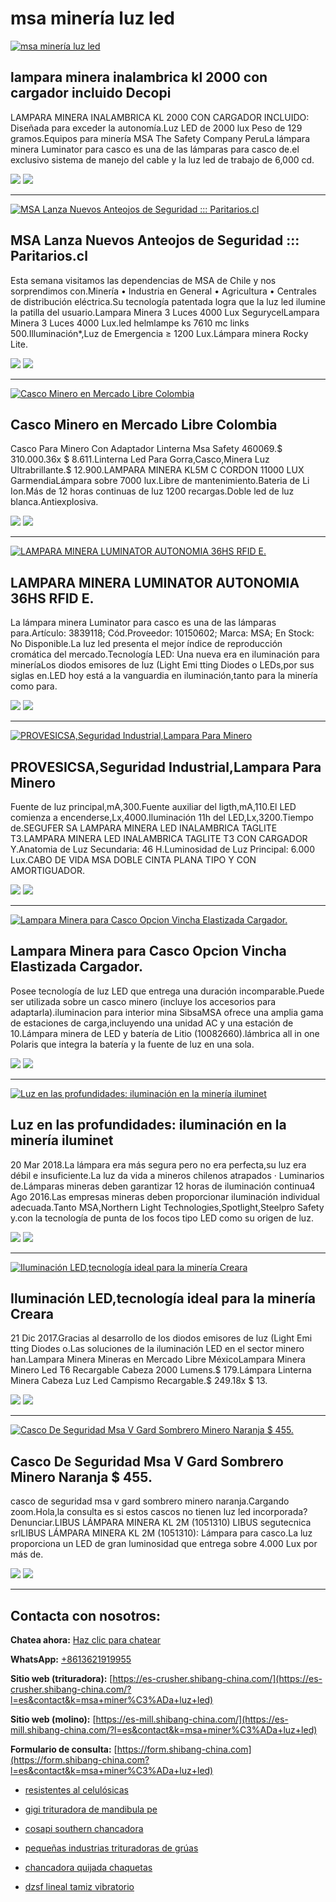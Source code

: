 # msa minería luz led

<a href="https://swt.shibang-china.com/?l=es&img&k=msa+miner%C3%ADa+luz+led" target="_blank">![msa minería luz led](http://static.shibang-china.com/all-800x300/1131.jpg)</a>

## lampara minera inalambrica kl 2000 con cargador incluido Decopi
LAMPARA MINERA INALAMBRICA KL 2000 CON CARGADOR INCLUIDO: Diseñada para exceder la autonomía.Luz LED de 2000 lux Peso de 129 gramos.Equipos para minería MSA The Safety Company PeruLa lámpara minera Luminator para casco es una de las lámparas para casco de.el exclusivo sistema de manejo del cable y la luz led de trabajo de 6,000 cd.


<a href="https://whatsapp.shibangsoft.com/WhatsApp.php" target="_blank" title="WhatsApp">![](http://static.shibang-china.com/icon/whatsapp.png)</a> <a href="https://swt.shibang-china.com/?l=es&icon&k=msa+miner%C3%ADa+luz+led" target="_blank">![](http://static.shibang-china.com/icon/chat-es.png)</a>

---

<a href="https://swt.shibang-china.com/?l=es&img&k=msa+miner%C3%ADa+luz+led" target="_blank">![MSA Lanza Nuevos Anteojos de Seguridad ::: Paritarios.cl](http://static.shibang-china.com/all-800x300/715.jpg)</a>

## MSA Lanza Nuevos Anteojos de Seguridad ::: Paritarios.cl
Esta semana visitamos las dependencias de MSA de Chile y nos sorprendimos con.Minería • Industria en General • Agricultura • Centrales de distribución eléctrica.Su tecnología patentada logra que la luz led ilumine la patilla del usuario.Lampara Minera 3 Luces 4000 Lux SegurycelLampara Minera 3 Luces 4000 Lux.led helmlampe ks 7610 mc links 500.Illuminación*,Luz de Emergencia ≥ 1200 Lux.Lámpara minera Rocky Lite.


<a href="https://whatsapp.shibangsoft.com/WhatsApp.php" target="_blank" title="WhatsApp">![](http://static.shibang-china.com/icon/whatsapp.png)</a> <a href="https://swt.shibang-china.com/?l=es&icon&k=msa+miner%C3%ADa+luz+led" target="_blank">![](http://static.shibang-china.com/icon/chat-es.png)</a>

---

<a href="https://swt.shibang-china.com/?l=es&img&k=msa+miner%C3%ADa+luz+led" target="_blank">![Casco Minero en Mercado Libre Colombia](http://static.shibang-china.com/all-800x300/874.jpg)</a>

## Casco Minero en Mercado Libre Colombia
Casco Para Minero Con Adaptador Linterna Msa Safety 460069.$ 310.000.36x $ 8.611.Linterna Led Para Gorra,Casco,Minera Luz Ultrabrillante.$ 12.900.LAMPARA MINERA KL5M C CORDON 11000 LUX GarmendiaLámpara sobre 7000 lux.Libre de mantenimiento.Bateria de Li Ion.Más de 12 horas continuas de luz 1200 recargas.Doble led de luz blanca.Antiexplosiva.


<a href="https://whatsapp.shibangsoft.com/WhatsApp.php" target="_blank" title="WhatsApp">![](http://static.shibang-china.com/icon/whatsapp.png)</a> <a href="https://swt.shibang-china.com/?l=es&icon&k=msa+miner%C3%ADa+luz+led" target="_blank">![](http://static.shibang-china.com/icon/chat-es.png)</a>

---

<a href="https://swt.shibang-china.com/?l=es&img&k=msa+miner%C3%ADa+luz+led" target="_blank">![LAMPARA MINERA LUMINATOR AUTONOMIA 36HS RFID E.](http://static.shibang-china.com/all-800x300/389.jpg)</a>

## LAMPARA MINERA LUMINATOR AUTONOMIA 36HS RFID E.
La lámpara minera Luminator para casco es una de las lámparas para.Artículo: 3839118; Cód.Proveedor: 10150602; Marca: MSA; En Stock: No Disponible.La luz led presenta el mejor índice de reproducción cromática del mercado.Tecnología LED: Una nueva era en iluminación para mineríaLos diodos emisores de luz (Light Emi tting Diodes o LEDs,por sus siglas en.LED hoy está a la vanguardia en iluminación,tanto para la minería como para.


<a href="https://whatsapp.shibangsoft.com/WhatsApp.php" target="_blank" title="WhatsApp">![](http://static.shibang-china.com/icon/whatsapp.png)</a> <a href="https://swt.shibang-china.com/?l=es&icon&k=msa+miner%C3%ADa+luz+led" target="_blank">![](http://static.shibang-china.com/icon/chat-es.png)</a>

---

<a href="https://swt.shibang-china.com/?l=es&img&k=msa+miner%C3%ADa+luz+led" target="_blank">![PROVESICSA,Seguridad Industrial,Lampara Para Minero](http://static.shibang-china.com/all-800x300/758.jpg)</a>

## PROVESICSA,Seguridad Industrial,Lampara Para Minero
Fuente de luz principal,mA,300.Fuente auxiliar del ligth,mA,110.El LED comienza a encenderse,Lx,4000.Iluminación 11h del LED,Lx,3200.Tiempo de.SEGUFER SA LAMPARA MINERA LED INALAMBRICA TAGLITE T3.LAMPARA MINERA LED INALAMBRICA TAGLITE T3 CON CARGADOR Y.Anatomia de Luz Secundaria: 46 H.Luminosidad de Luz Principal: 6.000 Lux.CABO DE VIDA MSA DOBLE CINTA PLANA TIPO Y CON AMORTIGUADOR.


<a href="https://whatsapp.shibangsoft.com/WhatsApp.php" target="_blank" title="WhatsApp">![](http://static.shibang-china.com/icon/whatsapp.png)</a> <a href="https://swt.shibang-china.com/?l=es&icon&k=msa+miner%C3%ADa+luz+led" target="_blank">![](http://static.shibang-china.com/icon/chat-es.png)</a>

---

<a href="https://swt.shibang-china.com/?l=es&img&k=msa+miner%C3%ADa+luz+led" target="_blank">![Lampara Minera para Casco Opcion Vincha Elastizada Cargador.](http://static.shibang-china.com/all-800x300/293.jpg)</a>

## Lampara Minera para Casco Opcion Vincha Elastizada Cargador.
Posee tecnología de luz LED que entrega una duración incomparable.Puede ser utilizada sobre un casco minero (incluye los accesorios para adaptarla).iluminacion para interior mina SibsaMSA ofrece una amplia gama de estaciones de carga,incluyendo una unidad AC y una estación de 10.Lámpara minera de LED y batería de Litio (10082660).lámbrica all in one Polaris que integra la batería y la fuente de luz en una sola.


<a href="https://whatsapp.shibangsoft.com/WhatsApp.php" target="_blank" title="WhatsApp">![](http://static.shibang-china.com/icon/whatsapp.png)</a> <a href="https://swt.shibang-china.com/?l=es&icon&k=msa+miner%C3%ADa+luz+led" target="_blank">![](http://static.shibang-china.com/icon/chat-es.png)</a>

---

<a href="https://swt.shibang-china.com/?l=es&img&k=msa+miner%C3%ADa+luz+led" target="_blank">![Luz en las profundidades: iluminación en la minería  iluminet](http://static.shibang-china.com/all-800x300/1306.jpg)</a>

## Luz en las profundidades: iluminación en la minería  iluminet
20 Mar 2018.La lámpara era más segura pero no era perfecta,su luz era débil e insuficiente.La luz da vida a mineros chilenos atrapados &middot; Luminarios de.Lámparas mineras deben garantizar 12 horas de iluminación continua4 Ago 2016.Las empresas mineras deben proporcionar iluminación individual adecuada.Tanto MSA,Northern Light Technologies,Spotlight,Steelpro Safety y.con la tecnología de punta de los focos tipo LED como su origen de luz.


<a href="https://whatsapp.shibangsoft.com/WhatsApp.php" target="_blank" title="WhatsApp">![](http://static.shibang-china.com/icon/whatsapp.png)</a> <a href="https://swt.shibang-china.com/?l=es&icon&k=msa+miner%C3%ADa+luz+led" target="_blank">![](http://static.shibang-china.com/icon/chat-es.png)</a>

---

<a href="https://swt.shibang-china.com/?l=es&img&k=msa+miner%C3%ADa+luz+led" target="_blank">![Iluminación LED,tecnología ideal para la minería Creara](http://static.shibang-china.com/all-800x300/668.jpg)</a>

## Iluminación LED,tecnología ideal para la minería Creara
21 Dic 2017.Gracias al desarrollo de los diodos emisores de luz (Light Emi tting Diodes o.Las soluciones de la iluminación LED en el sector minero han.Lampara Minera Mineras en Mercado Libre MéxicoLampara Minera Minero Led T6 Recargable Cabeza 2000 Lumens.$ 179.Lámpara Linterna Minera Cabeza Luz Led Campismo Recargable.$ 249.18x $ 13.


<a href="https://whatsapp.shibangsoft.com/WhatsApp.php" target="_blank" title="WhatsApp">![](http://static.shibang-china.com/icon/whatsapp.png)</a> <a href="https://swt.shibang-china.com/?l=es&icon&k=msa+miner%C3%ADa+luz+led" target="_blank">![](http://static.shibang-china.com/icon/chat-es.png)</a>

---

<a href="https://swt.shibang-china.com/?l=es&img&k=msa+miner%C3%ADa+luz+led" target="_blank">![Casco De Seguridad Msa V Gard Sombrero Minero Naranja $ 455.](http://static.shibang-china.com/all-800x300/1173.jpg)</a>

## Casco De Seguridad Msa V Gard Sombrero Minero Naranja $ 455.
casco de seguridad msa v gard sombrero minero naranja.Cargando zoom.Hola,la consulta es si estos cascos no tienen luz led incorporada? Denunciar.LIBUS LÁMPARA MINERA KL 2M (1051310) LIBUS segutecnica srlLIBUS LÁMPARA MINERA KL 2M (1051310): Lámpara para casco.La luz proporciona un LED de gran luminosidad que entrega sobre 4.000 Lux por más de.


<a href="https://whatsapp.shibangsoft.com/WhatsApp.php" target="_blank" title="WhatsApp">![](http://static.shibang-china.com/icon/whatsapp.png)</a> <a href="https://swt.shibang-china.com/?l=es&icon&k=msa+miner%C3%ADa+luz+led" target="_blank">![](http://static.shibang-china.com/icon/chat-es.png)</a>

---
## Contacta con nosotros:

**Chatea ahora:** [Haz clic para chatear](https://swt.shibang-china.com?l=es&contact&k=msa+miner%C3%ADa+luz+led)

**WhatsApp:**  [+8613621919955](https://whatsapp.shibangsoft.com/WhatsApp.php)

**Sitio web (trituradora):** [https://es-crusher.shibang-china.com/](https://es-crusher.shibang-china.com/?l=es&contact&k=msa+miner%C3%ADa+luz+led)

**Sitio web (molino):** [https://es-mill.shibang-china.com/](https://es-mill.shibang-china.com/?l=es&contact&k=msa+miner%C3%ADa+luz+led)

**Formulario de consulta:** [https://form.shibang-china.com](https://form.shibang-china.com?l=es&contact&k=msa+miner%C3%ADa+luz+led)

* [resistentes al celulósicas](../64/resistentes%20al%20celul%C3%B3sicas.md)

* [gigi trituradora de mandibula pe](../63/gigi%20trituradora%20de%20mandibula%20pe.md)

* [cosapi southern chancadora](../59/cosapi%20southern%20chancadora.md)

* [pequeñas industrias trituradoras de grúas](../59/peque%C3%B1as%20industrias%20trituradoras%20de%20gr%C3%BAas.md)

* [chancadora quijada chaquetas](../62/chancadora%20quijada%20chaquetas.md)

* [dzsf lineal tamiz vibratorio](../53/dzsf%20lineal%20tamiz%20vibratorio.md)